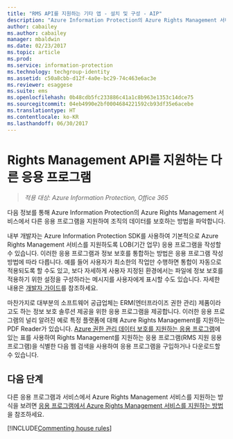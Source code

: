 ```yaml
---
title: "RMS API를 지원하는 기타 앱 - 설치 및 구성 - AIP"
description: "Azure Information Protection의 Azure Rights Management 서비스에서 다른 응용 프로그램을 지원하여 조직의 데이터를 보호하는 방법을 파악합니다."
author: cabailey
ms.author: cabailey
manager: mbaldwin
ms.date: 02/23/2017
ms.topic: article
ms.prod: 
ms.service: information-protection
ms.technology: techgroup-identity
ms.assetid: c50a8cbb-d12f-4a0e-bc29-74c463e6ac3e
ms.reviewer: esaggese
ms.suite: ems
ms.openlocfilehash: 0b48cdb5fc233886c41a1c8b963e1353c14dce75
ms.sourcegitcommit: 04eb4990e2bf0004684221592cb93df35e6acebe
ms.translationtype: HT
ms.contentlocale: ko-KR
ms.lasthandoff: 06/30/2017
---
```

# <a name="other-applications-that-support-the-rights-management-apis"></a>Rights Management API를 지원하는 다른 응용 프로그램

>*적용 대상: Azure Information Protection, Office 365*

다음 정보를 통해 Azure Information Protection의 Azure Rights Management 서비스에서 다른 응용 프로그램을 지원하여 조직의 데이터를 보호하는 방법을 파악합니다.

내부 개발자는 Azure Information Protection SDK를 사용하여 기본적으로 Azure Rights Management 서비스를 지원하도록 LOB(기간 업무) 응용 프로그램을 작성할 수 있습니다. 이러한 응용 프로그램과 정보 보호를 통합하는 방법은 응용 프로그램 작성 방법에 따라 다릅니다. 예를 들어 사용자가 최소한의 작업만 수행하면 통합이 자동으로 적용되도록 할 수도 있고, 보다 자세하게 사용자 지정된 환경에서는 파일에 정보 보호를 적용하기 위한 설정을 구성하라는 메시지를 사용자에게 표시할 수도 있습니다. 자세한 내용은 [개발자 가이드](../develop/developers-guide.md)를 참조하세요.

마찬가지로 대부분의 소프트웨어 공급업체는 ERM(엔터프라이즈 권한 관리) 제품이라고도 하는 정보 보호 솔루션 제공을 위한 응용 프로그램을 제공합니다. 이러한 응용 프로그램의 널리 알려진 예로 특정 플랫폼에 대해 Azure Rights Management를 지원하는 PDF Reader가 있습니다. [Azure 권한 관리 데이터 보호를 지원하는 응용 프로그램](../get-started/requirements-applications.md)에 있는 표를 사용하여 Rights Management를 지원하는 응용 프로그램(RMS 지원 응용 프로그램)을 식별한 다음 웹 검색을 사용하여 응용 프로그램을 구입하거나 다운로드할 수 있습니다.

## <a name="next-steps"></a>다음 단계

다른 응용 프로그램과 서비스에서 Azure Rights Management 서비스를 지원하는 방식을 보려면 [응용 프로그램에서 Azure Rights Management 서비스를 지원하는 방법](applications-support.md)을 참조하세요.

[!INCLUDE[Commenting house rules](../includes/houserules.md)]